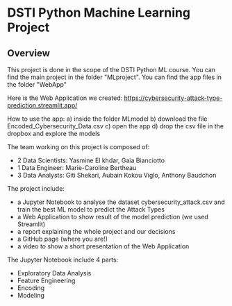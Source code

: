 # DSTI Python Machine Learning Project

## Overview
This project is done in the scope of the DSTI Python ML course.
You can find the main project in the folder "MLproject".
You can find the app files in the folder "WebApp"


Here is the Web Application we created: https://cybersecurity-attack-type-prediction.streamlit.app/

How to use the app:
  a) inside the folder MLmodel
  b) download the file Encoded_Cybersecurity_Data.csv
  c) open the app
  d) drop the csv file in the dropbox and explore the models


The team working on this project is composed of:

- 2 Data Scientists: Yasmine El khdar, Gaia Bianciotto
- 1 Data Engineer: Marie-Caroline Bertheau
- 3 Data Analysts: Giti Shekari, Aubain Kokou Viglo, Anthony Baudchon


The project include:

- a Jupyter Notebook to analyse the dataset cybersecurity_attack.csv and train the best ML model to predict the Attack Types
- a Web Application to show result of the model prediction (we used Streamlit)
- a report explaining the whole project and our decisions
- a GitHub page (where you are!)
- a video to show a short presentation of the Web Application


The Jupyter Notebook include 4 parts:

- Exploratory Data Analysis
- Feature Engineering
- Encoding
- Modeling
